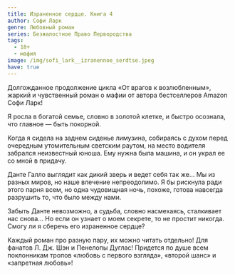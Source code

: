 ```yaml
---
title: Израненное сердце. Книга 4
author: Софи Ларк
genre: Любовный роман
series: Безжалостное Право Первородства
tags:
  - 18+
  - мафия
image: /img/sofi_lark__izranennoe_serdtse.jpeg
have: true
---
```

Долгожданное продолжение цикла «От врагов к возлюбленным», жаркий и чувственный роман о мафии от автора бестселлеров Amazon Софи Ларк!

Я росла в богатой семье, словно в золотой клетке, и быстро осознала, что главное — быть покорной.

Когда я сидела на заднем сиденье лимузина, собираясь с духом перед очередным утомительным светским раутом, на место водителя забрался неизвестный юноша. Ему нужна была машина, и он украл ее со мной в придачу.

Данте Галло выглядит как дикий зверь и ведет себя так же... Мы из разных миров, но наше влечение непреодолимо. Я бы рискнула ради этого парня всем, но одна чудовищная ночь, похоже, готова навсегда разрушить то, что было между нами.

Забыть Данте невозможно, а судьба, словно насмехаясь, сталкивает нас снова… Но если он узнает о моем секрете, то не простит никогда. Смогу ли я сберечь его израненное сердце?

Каждый роман про разную пару, их можно читать отдельно! Для фанатов Л. Дж. Шэн и Пенелопы Дуглас! Придется по душе всем поклонникам тропов «любовь с первого взгляда», «второй шанс» и «запретная любовь»!